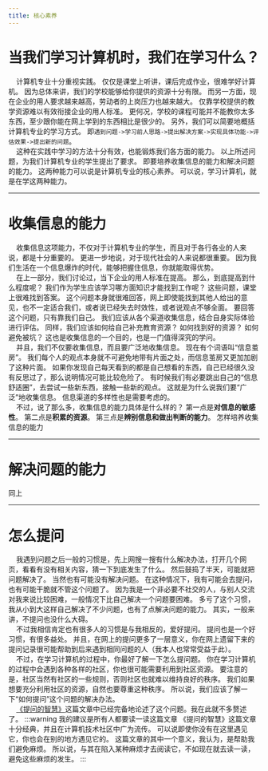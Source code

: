 ```yaml
---
title: 核心素养
---
```


# 当我们学习计算机时，我们在学习什么？
&nbsp;&nbsp;&nbsp;&nbsp;计算机专业十分重视实践。
仅仅是课堂上听讲，课后完成作业，很难学好计算机。
因为总体来讲，我们的学校能够给你提供的资源十分有限。
而另一方面，现在企业的用人要求越来越高，劳动者的上岗压力也越来越大。
仅靠学校提供的教学资源难以有效衔接企业的用人标准。
更何况，学校的课程可能并不能教你太多东西，至少跟你能在网上学到的东西相比是很少的。
另外，我们可以简要地概括计算机专业的学习方式。
即`遇到问题->学习前人思路->提出解决方案->实现具体功能->评估效果->提出新的问题`。  
&nbsp;&nbsp;&nbsp;&nbsp;这种在实践中学习的方法十分有效，也能锻炼我们各方面的能力。
以上所述问题，为我们计算机专业的学生提出了要求。
即要培养收集信息的能力和解决问题的能力。
这两种能力可以说是计算机专业的核心素养。
可以说，学习计算机，就是在学这两种能力。

---

# 收集信息的能力
&nbsp;&nbsp;&nbsp;&nbsp;收集信息这项能力，不仅对于计算机专业的学生，而且对于各行各业的人来说，都是十分重要的。
更进一步地说，对于现代社会的人来说都很重要。
因为我们生活在一个信息爆炸的时代，能够把握住信息，你就能取得优势。  
&nbsp;&nbsp;&nbsp;&nbsp;在上一部分，我们讨论过，当下企业的用人标准在提高。
那么，到底提高到什么程度呢？
我们作为学生应该学习哪方面知识才能找到工作呢？
这些问题，课堂上很难找到答案。
这个问题本身就很难回答，网上即使能找到其他人给出的意见，也不一定适合我们，或者说已经失去时效性，或者说观点不够全面。
要回答这个问题，只有靠我们自己。
我们应该从各个渠道收集信息，结合自身实际体验进行评估。
同样，我们应该如何给自己补充教育资源？
如何找到好的资源？
如何避免被坑？
这也是收集信息的一个目的，也是一门值得深究的学问。  
&nbsp;&nbsp;&nbsp;&nbsp;并且，我们不仅要收集信息，而且要广泛地收集信息。
现在有个词语叫“信息茧房”。
我们每个人的观点本身就不可避免地带有片面之处，而信息茧房又更加加剧了这种片面。
如果你发现自己每天看到的都是自己想看的东西，自己已经很久没有反思过了，那么说明情况可能比较危险了。
有时候我们有必要跳出自己的“信息舒适圈”，去尝试一些新东西，接触一些新的观点。
这就是为什么说我们要“广泛”地收集信息。
信息渠道的多样性也是需要考虑的。  
&nbsp;&nbsp;&nbsp;&nbsp;不过，说了那么多，收集信息的能力具体是什么样的？
第一点是**对信息的敏感性**。
第二点是**积累的资源**。
第三点是**辨别信息和做出判断的能力**。
怎样培养收集信息的能力

---

# 解决问题的能力
同上

---

# 怎么提问
&nbsp;&nbsp;&nbsp;&nbsp;我遇到问题之后一般的习惯是，先上网搜一搜有什么解决办法，打开几个网页，看看有没有相关内容，猜一下到底发生了什么。
然后鼓捣了半天，可能就把问题解决了。
当然也有可能没有解决问题。
在这种情况下，我有可能会去提问，也有可能干脆就不管这个问题了。
因为我是一个非必要不社交的人，与别人交流对我来说比较困难，一般情况下比自己解决一个问题要困难。
多亏了这个习惯，我从小到大这样自己解决了不少问题，也有了点解决问题的能力。
其实，一般来讲，不提问也没什么大碍。  
&nbsp;&nbsp;&nbsp;&nbsp;不过我相信肯定也有很多人的习惯是与我相反的，爱好提问。
提问也是一个好习惯，有很多益处。
并且，在网上的提问更多了一层意义，你在网上遗留下来的提问记录很可能帮助到后来遇到相同问题的人（我本人也常常受益于此）。  
&nbsp;&nbsp;&nbsp;&nbsp;不过，在学习计算机的过程中，你最好了解一下怎么提问题。
你在学习计算机的过程中会遇到各种各样的社区，你也很可能需要利用到社区资源。
要注意的是，社区当然有社区的一些规则，否则社区也就难以维持良好的秩序。
我们如果想要充分利用社区的资源，自然也要尊重这种秩序。
所以说，我们应该了解一下“如何提问”这个问题的解决办法。  
&nbsp;&nbsp;&nbsp;&nbsp;[《提问的智慧》](https://lug.ustc.edu.cn/wiki/doc/smart-questions/)这篇文章中已经完备地论述了这个问题。我在此就不多赘述了。
:::warning 我的建议是所有人都要读一读这篇文章
《提问的智慧》这篇文章十分经典，并且在计算机技术社区中广为流传。
可以说即使你没有在这里遇见它，你也会在别的地方遇见它的。
这篇文章的其中一个意义，我认为，是帮助我们避免麻烦。
所以说，与其在陷入某种麻烦才去阅读它，不如现在就去读一读，避免这些麻烦的发生。
:::